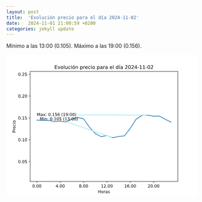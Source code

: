 ```yaml
---
layout: post
title:  'Evolución precio para el día 2024-11-02'
date:   2024-11-01 21:00:59 +0200
categories: jekyll update
---
```

Mínimo a las 13:00 (0.105). Máximo a las 19:00 (0.156).

<svg xmlns:xlink="http://www.w3.org/1999/xlink" viewBox="0 0 460.8 345.6" xmlns="http://www.w3.org/2000/svg" version="1.1">
 <metadata>
  <rdf:RDF xmlns:dc="http://purl.org/dc/elements/1.1/" xmlns:cc="http://creativecommons.org/ns#" xmlns:rdf="http://www.w3.org/1999/02/22-rdf-syntax-ns#">
   <cc:Work>
    <dc:type rdf:resource="http://purl.org/dc/dcmitype/StillImage"/>
    <dc:date>2024-11-01T21:03:04.186295</dc:date>
    <dc:format>image/svg+xml</dc:format>
    <dc:creator>
     <cc:Agent>
      <dc:title>Matplotlib v3.9.1.post1, https://matplotlib.org/</dc:title>
     </cc:Agent>
    </dc:creator>
   </cc:Work>
  </rdf:RDF>
 </metadata>
 <defs>
  <style type="text/css">*{stroke-linejoin: round; stroke-linecap: butt}</style>
 </defs>
 <g id="figure_1">
  <g id="patch_1">
   <path d="M 0 345.6
L 460.8 345.6
L 460.8 0
L 0 0
z
" style="fill: #ffffff"/>
  </g>
  <g id="axes_1">
   <g id="patch_2">
    <path d="M 57.6 307.584
L 414.72 307.584
L 414.72 41.472
L 57.6 41.472
z
" style="fill: #ffffff"/>
   </g>
   <g id="matplotlib.axis_1">
    <g id="xtick_1">
     <g id="line2d_1">
      <defs>
       <path id="mf64a8668e3" d="M 0 0
L 0 3.5
" style="stroke: #000000; stroke-width: 0.8"/>
      </defs>
      <g>
       <use xlink:href="#mf64a8668e3" x="73.832727" y="307.584" style="stroke: #000000; stroke-width: 0.8"/>
      </g>
     </g>
     <g id="text_1">
      <!-- 0.00 -->
      <g transform="translate(62.699915 322.182437) scale(0.1 -0.1)">
       <defs>
        <path id="DejaVuSans-30" d="M 2034 4250
Q 1547 4250 1301 3770
Q 1056 3291 1056 2328
Q 1056 1369 1301 889
Q 1547 409 2034 409
Q 2525 409 2770 889
Q 3016 1369 3016 2328
Q 3016 3291 2770 3770
Q 2525 4250 2034 4250
z
M 2034 4750
Q 2819 4750 3233 4129
Q 3647 3509 3647 2328
Q 3647 1150 3233 529
Q 2819 -91 2034 -91
Q 1250 -91 836 529
Q 422 1150 422 2328
Q 422 3509 836 4129
Q 1250 4750 2034 4750
z
" transform="scale(0.015625)"/>
        <path id="DejaVuSans-2e" d="M 684 794
L 1344 794
L 1344 0
L 684 0
L 684 794
z
" transform="scale(0.015625)"/>
       </defs>
       <use xlink:href="#DejaVuSans-30"/>
       <use xlink:href="#DejaVuSans-2e" x="63.623047"/>
       <use xlink:href="#DejaVuSans-30" x="95.410156"/>
       <use xlink:href="#DejaVuSans-30" x="159.033203"/>
      </g>
     </g>
    </g>
    <g id="xtick_2">
     <g id="line2d_2">
      <g>
       <use xlink:href="#mf64a8668e3" x="130.294387" y="307.584" style="stroke: #000000; stroke-width: 0.8"/>
      </g>
     </g>
     <g id="text_2">
      <!-- 4.00 -->
      <g transform="translate(119.161575 322.182437) scale(0.1 -0.1)">
       <defs>
        <path id="DejaVuSans-34" d="M 2419 4116
L 825 1625
L 2419 1625
L 2419 4116
z
M 2253 4666
L 3047 4666
L 3047 1625
L 3713 1625
L 3713 1100
L 3047 1100
L 3047 0
L 2419 0
L 2419 1100
L 313 1100
L 313 1709
L 2253 4666
z
" transform="scale(0.015625)"/>
       </defs>
       <use xlink:href="#DejaVuSans-34"/>
       <use xlink:href="#DejaVuSans-2e" x="63.623047"/>
       <use xlink:href="#DejaVuSans-30" x="95.410156"/>
       <use xlink:href="#DejaVuSans-30" x="159.033203"/>
      </g>
     </g>
    </g>
    <g id="xtick_3">
     <g id="line2d_3">
      <g>
       <use xlink:href="#mf64a8668e3" x="186.756047" y="307.584" style="stroke: #000000; stroke-width: 0.8"/>
      </g>
     </g>
     <g id="text_3">
      <!-- 8.00 -->
      <g transform="translate(175.623235 322.182437) scale(0.1 -0.1)">
       <defs>
        <path id="DejaVuSans-38" d="M 2034 2216
Q 1584 2216 1326 1975
Q 1069 1734 1069 1313
Q 1069 891 1326 650
Q 1584 409 2034 409
Q 2484 409 2743 651
Q 3003 894 3003 1313
Q 3003 1734 2745 1975
Q 2488 2216 2034 2216
z
M 1403 2484
Q 997 2584 770 2862
Q 544 3141 544 3541
Q 544 4100 942 4425
Q 1341 4750 2034 4750
Q 2731 4750 3128 4425
Q 3525 4100 3525 3541
Q 3525 3141 3298 2862
Q 3072 2584 2669 2484
Q 3125 2378 3379 2068
Q 3634 1759 3634 1313
Q 3634 634 3220 271
Q 2806 -91 2034 -91
Q 1263 -91 848 271
Q 434 634 434 1313
Q 434 1759 690 2068
Q 947 2378 1403 2484
z
M 1172 3481
Q 1172 3119 1398 2916
Q 1625 2713 2034 2713
Q 2441 2713 2670 2916
Q 2900 3119 2900 3481
Q 2900 3844 2670 4047
Q 2441 4250 2034 4250
Q 1625 4250 1398 4047
Q 1172 3844 1172 3481
z
" transform="scale(0.015625)"/>
       </defs>
       <use xlink:href="#DejaVuSans-38"/>
       <use xlink:href="#DejaVuSans-2e" x="63.623047"/>
       <use xlink:href="#DejaVuSans-30" x="95.410156"/>
       <use xlink:href="#DejaVuSans-30" x="159.033203"/>
      </g>
     </g>
    </g>
    <g id="xtick_4">
     <g id="line2d_4">
      <g>
       <use xlink:href="#mf64a8668e3" x="243.217708" y="307.584" style="stroke: #000000; stroke-width: 0.8"/>
      </g>
     </g>
     <g id="text_4">
      <!-- 12.00 -->
      <g transform="translate(228.903645 322.182437) scale(0.1 -0.1)">
       <defs>
        <path id="DejaVuSans-31" d="M 794 531
L 1825 531
L 1825 4091
L 703 3866
L 703 4441
L 1819 4666
L 2450 4666
L 2450 531
L 3481 531
L 3481 0
L 794 0
L 794 531
z
" transform="scale(0.015625)"/>
        <path id="DejaVuSans-32" d="M 1228 531
L 3431 531
L 3431 0
L 469 0
L 469 531
Q 828 903 1448 1529
Q 2069 2156 2228 2338
Q 2531 2678 2651 2914
Q 2772 3150 2772 3378
Q 2772 3750 2511 3984
Q 2250 4219 1831 4219
Q 1534 4219 1204 4116
Q 875 4013 500 3803
L 500 4441
Q 881 4594 1212 4672
Q 1544 4750 1819 4750
Q 2544 4750 2975 4387
Q 3406 4025 3406 3419
Q 3406 3131 3298 2873
Q 3191 2616 2906 2266
Q 2828 2175 2409 1742
Q 1991 1309 1228 531
z
" transform="scale(0.015625)"/>
       </defs>
       <use xlink:href="#DejaVuSans-31"/>
       <use xlink:href="#DejaVuSans-32" x="63.623047"/>
       <use xlink:href="#DejaVuSans-2e" x="127.246094"/>
       <use xlink:href="#DejaVuSans-30" x="159.033203"/>
       <use xlink:href="#DejaVuSans-30" x="222.65625"/>
      </g>
     </g>
    </g>
    <g id="xtick_5">
     <g id="line2d_5">
      <g>
       <use xlink:href="#mf64a8668e3" x="299.679368" y="307.584" style="stroke: #000000; stroke-width: 0.8"/>
      </g>
     </g>
     <g id="text_5">
      <!-- 16.00 -->
      <g transform="translate(285.365305 322.182437) scale(0.1 -0.1)">
       <defs>
        <path id="DejaVuSans-36" d="M 2113 2584
Q 1688 2584 1439 2293
Q 1191 2003 1191 1497
Q 1191 994 1439 701
Q 1688 409 2113 409
Q 2538 409 2786 701
Q 3034 994 3034 1497
Q 3034 2003 2786 2293
Q 2538 2584 2113 2584
z
M 3366 4563
L 3366 3988
Q 3128 4100 2886 4159
Q 2644 4219 2406 4219
Q 1781 4219 1451 3797
Q 1122 3375 1075 2522
Q 1259 2794 1537 2939
Q 1816 3084 2150 3084
Q 2853 3084 3261 2657
Q 3669 2231 3669 1497
Q 3669 778 3244 343
Q 2819 -91 2113 -91
Q 1303 -91 875 529
Q 447 1150 447 2328
Q 447 3434 972 4092
Q 1497 4750 2381 4750
Q 2619 4750 2861 4703
Q 3103 4656 3366 4563
z
" transform="scale(0.015625)"/>
       </defs>
       <use xlink:href="#DejaVuSans-31"/>
       <use xlink:href="#DejaVuSans-36" x="63.623047"/>
       <use xlink:href="#DejaVuSans-2e" x="127.246094"/>
       <use xlink:href="#DejaVuSans-30" x="159.033203"/>
       <use xlink:href="#DejaVuSans-30" x="222.65625"/>
      </g>
     </g>
    </g>
    <g id="xtick_6">
     <g id="line2d_6">
      <g>
       <use xlink:href="#mf64a8668e3" x="356.141028" y="307.584" style="stroke: #000000; stroke-width: 0.8"/>
      </g>
     </g>
     <g id="text_6">
      <!-- 20.00 -->
      <g transform="translate(341.826965 322.182437) scale(0.1 -0.1)">
       <use xlink:href="#DejaVuSans-32"/>
       <use xlink:href="#DejaVuSans-30" x="63.623047"/>
       <use xlink:href="#DejaVuSans-2e" x="127.246094"/>
       <use xlink:href="#DejaVuSans-30" x="159.033203"/>
       <use xlink:href="#DejaVuSans-30" x="222.65625"/>
      </g>
     </g>
    </g>
    <g id="text_7">
     <!-- Horas -->
     <g transform="translate(221.61625 335.860562) scale(0.1 -0.1)">
      <defs>
       <path id="DejaVuSans-48" d="M 628 4666
L 1259 4666
L 1259 2753
L 3553 2753
L 3553 4666
L 4184 4666
L 4184 0
L 3553 0
L 3553 2222
L 1259 2222
L 1259 0
L 628 0
L 628 4666
z
" transform="scale(0.015625)"/>
       <path id="DejaVuSans-6f" d="M 1959 3097
Q 1497 3097 1228 2736
Q 959 2375 959 1747
Q 959 1119 1226 758
Q 1494 397 1959 397
Q 2419 397 2687 759
Q 2956 1122 2956 1747
Q 2956 2369 2687 2733
Q 2419 3097 1959 3097
z
M 1959 3584
Q 2709 3584 3137 3096
Q 3566 2609 3566 1747
Q 3566 888 3137 398
Q 2709 -91 1959 -91
Q 1206 -91 779 398
Q 353 888 353 1747
Q 353 2609 779 3096
Q 1206 3584 1959 3584
z
" transform="scale(0.015625)"/>
       <path id="DejaVuSans-72" d="M 2631 2963
Q 2534 3019 2420 3045
Q 2306 3072 2169 3072
Q 1681 3072 1420 2755
Q 1159 2438 1159 1844
L 1159 0
L 581 0
L 581 3500
L 1159 3500
L 1159 2956
Q 1341 3275 1631 3429
Q 1922 3584 2338 3584
Q 2397 3584 2469 3576
Q 2541 3569 2628 3553
L 2631 2963
z
" transform="scale(0.015625)"/>
       <path id="DejaVuSans-61" d="M 2194 1759
Q 1497 1759 1228 1600
Q 959 1441 959 1056
Q 959 750 1161 570
Q 1363 391 1709 391
Q 2188 391 2477 730
Q 2766 1069 2766 1631
L 2766 1759
L 2194 1759
z
M 3341 1997
L 3341 0
L 2766 0
L 2766 531
Q 2569 213 2275 61
Q 1981 -91 1556 -91
Q 1019 -91 701 211
Q 384 513 384 1019
Q 384 1609 779 1909
Q 1175 2209 1959 2209
L 2766 2209
L 2766 2266
Q 2766 2663 2505 2880
Q 2244 3097 1772 3097
Q 1472 3097 1187 3025
Q 903 2953 641 2809
L 641 3341
Q 956 3463 1253 3523
Q 1550 3584 1831 3584
Q 2591 3584 2966 3190
Q 3341 2797 3341 1997
z
" transform="scale(0.015625)"/>
       <path id="DejaVuSans-73" d="M 2834 3397
L 2834 2853
Q 2591 2978 2328 3040
Q 2066 3103 1784 3103
Q 1356 3103 1142 2972
Q 928 2841 928 2578
Q 928 2378 1081 2264
Q 1234 2150 1697 2047
L 1894 2003
Q 2506 1872 2764 1633
Q 3022 1394 3022 966
Q 3022 478 2636 193
Q 2250 -91 1575 -91
Q 1294 -91 989 -36
Q 684 19 347 128
L 347 722
Q 666 556 975 473
Q 1284 391 1588 391
Q 1994 391 2212 530
Q 2431 669 2431 922
Q 2431 1156 2273 1281
Q 2116 1406 1581 1522
L 1381 1569
Q 847 1681 609 1914
Q 372 2147 372 2553
Q 372 3047 722 3315
Q 1072 3584 1716 3584
Q 2034 3584 2315 3537
Q 2597 3491 2834 3397
z
" transform="scale(0.015625)"/>
      </defs>
      <use xlink:href="#DejaVuSans-48"/>
      <use xlink:href="#DejaVuSans-6f" x="75.195312"/>
      <use xlink:href="#DejaVuSans-72" x="136.376953"/>
      <use xlink:href="#DejaVuSans-61" x="177.490234"/>
      <use xlink:href="#DejaVuSans-73" x="238.769531"/>
     </g>
    </g>
   </g>
   <g id="matplotlib.axis_2">
    <g id="ytick_1">
     <g id="line2d_7">
      <defs>
       <path id="m8222028f2e" d="M 0 0
L -3.5 0
" style="stroke: #000000; stroke-width: 0.8"/>
      </defs>
      <g>
       <use xlink:href="#m8222028f2e" x="57.6" y="259.54011" style="stroke: #000000; stroke-width: 0.8"/>
      </g>
     </g>
     <g id="text_8">
      <!-- 0.05 -->
      <g transform="translate(28.334375 263.339329) scale(0.1 -0.1)">
       <defs>
        <path id="DejaVuSans-35" d="M 691 4666
L 3169 4666
L 3169 4134
L 1269 4134
L 1269 2991
Q 1406 3038 1543 3061
Q 1681 3084 1819 3084
Q 2600 3084 3056 2656
Q 3513 2228 3513 1497
Q 3513 744 3044 326
Q 2575 -91 1722 -91
Q 1428 -91 1123 -41
Q 819 9 494 109
L 494 744
Q 775 591 1075 516
Q 1375 441 1709 441
Q 2250 441 2565 725
Q 2881 1009 2881 1497
Q 2881 1984 2565 2268
Q 2250 2553 1709 2553
Q 1456 2553 1204 2497
Q 953 2441 691 2322
L 691 4666
z
" transform="scale(0.015625)"/>
       </defs>
       <use xlink:href="#DejaVuSans-30"/>
       <use xlink:href="#DejaVuSans-2e" x="63.623047"/>
       <use xlink:href="#DejaVuSans-30" x="95.410156"/>
       <use xlink:href="#DejaVuSans-35" x="159.033203"/>
      </g>
     </g>
    </g>
    <g id="ytick_2">
     <g id="line2d_8">
      <g>
       <use xlink:href="#m8222028f2e" x="57.6" y="206.698172" style="stroke: #000000; stroke-width: 0.8"/>
      </g>
     </g>
     <g id="text_9">
      <!-- 0.10 -->
      <g transform="translate(28.334375 210.497391) scale(0.1 -0.1)">
       <use xlink:href="#DejaVuSans-30"/>
       <use xlink:href="#DejaVuSans-2e" x="63.623047"/>
       <use xlink:href="#DejaVuSans-31" x="95.410156"/>
       <use xlink:href="#DejaVuSans-30" x="159.033203"/>
      </g>
     </g>
    </g>
    <g id="ytick_3">
     <g id="line2d_9">
      <g>
       <use xlink:href="#m8222028f2e" x="57.6" y="153.856234" style="stroke: #000000; stroke-width: 0.8"/>
      </g>
     </g>
     <g id="text_10">
      <!-- 0.15 -->
      <g transform="translate(28.334375 157.655453) scale(0.1 -0.1)">
       <use xlink:href="#DejaVuSans-30"/>
       <use xlink:href="#DejaVuSans-2e" x="63.623047"/>
       <use xlink:href="#DejaVuSans-31" x="95.410156"/>
       <use xlink:href="#DejaVuSans-35" x="159.033203"/>
      </g>
     </g>
    </g>
    <g id="ytick_4">
     <g id="line2d_10">
      <g>
       <use xlink:href="#m8222028f2e" x="57.6" y="101.014296" style="stroke: #000000; stroke-width: 0.8"/>
      </g>
     </g>
     <g id="text_11">
      <!-- 0.20 -->
      <g transform="translate(28.334375 104.813515) scale(0.1 -0.1)">
       <use xlink:href="#DejaVuSans-30"/>
       <use xlink:href="#DejaVuSans-2e" x="63.623047"/>
       <use xlink:href="#DejaVuSans-32" x="95.410156"/>
       <use xlink:href="#DejaVuSans-30" x="159.033203"/>
      </g>
     </g>
    </g>
    <g id="ytick_5">
     <g id="line2d_11">
      <g>
       <use xlink:href="#m8222028f2e" x="57.6" y="48.172358" style="stroke: #000000; stroke-width: 0.8"/>
      </g>
     </g>
     <g id="text_12">
      <!-- 0.25 -->
      <g transform="translate(28.334375 51.971576) scale(0.1 -0.1)">
       <use xlink:href="#DejaVuSans-30"/>
       <use xlink:href="#DejaVuSans-2e" x="63.623047"/>
       <use xlink:href="#DejaVuSans-32" x="95.410156"/>
       <use xlink:href="#DejaVuSans-35" x="159.033203"/>
      </g>
     </g>
    </g>
    <g id="text_13">
     <!-- Precio -->
     <g transform="translate(22.254687 189.672531) rotate(-90) scale(0.1 -0.1)">
      <defs>
       <path id="DejaVuSans-50" d="M 1259 4147
L 1259 2394
L 2053 2394
Q 2494 2394 2734 2622
Q 2975 2850 2975 3272
Q 2975 3691 2734 3919
Q 2494 4147 2053 4147
L 1259 4147
z
M 628 4666
L 2053 4666
Q 2838 4666 3239 4311
Q 3641 3956 3641 3272
Q 3641 2581 3239 2228
Q 2838 1875 2053 1875
L 1259 1875
L 1259 0
L 628 0
L 628 4666
z
" transform="scale(0.015625)"/>
       <path id="DejaVuSans-65" d="M 3597 1894
L 3597 1613
L 953 1613
Q 991 1019 1311 708
Q 1631 397 2203 397
Q 2534 397 2845 478
Q 3156 559 3463 722
L 3463 178
Q 3153 47 2828 -22
Q 2503 -91 2169 -91
Q 1331 -91 842 396
Q 353 884 353 1716
Q 353 2575 817 3079
Q 1281 3584 2069 3584
Q 2775 3584 3186 3129
Q 3597 2675 3597 1894
z
M 3022 2063
Q 3016 2534 2758 2815
Q 2500 3097 2075 3097
Q 1594 3097 1305 2825
Q 1016 2553 972 2059
L 3022 2063
z
" transform="scale(0.015625)"/>
       <path id="DejaVuSans-63" d="M 3122 3366
L 3122 2828
Q 2878 2963 2633 3030
Q 2388 3097 2138 3097
Q 1578 3097 1268 2742
Q 959 2388 959 1747
Q 959 1106 1268 751
Q 1578 397 2138 397
Q 2388 397 2633 464
Q 2878 531 3122 666
L 3122 134
Q 2881 22 2623 -34
Q 2366 -91 2075 -91
Q 1284 -91 818 406
Q 353 903 353 1747
Q 353 2603 823 3093
Q 1294 3584 2113 3584
Q 2378 3584 2631 3529
Q 2884 3475 3122 3366
z
" transform="scale(0.015625)"/>
       <path id="DejaVuSans-69" d="M 603 3500
L 1178 3500
L 1178 0
L 603 0
L 603 3500
z
M 603 4863
L 1178 4863
L 1178 4134
L 603 4134
L 603 4863
z
" transform="scale(0.015625)"/>
      </defs>
      <use xlink:href="#DejaVuSans-50"/>
      <use xlink:href="#DejaVuSans-72" x="58.552734"/>
      <use xlink:href="#DejaVuSans-65" x="97.416016"/>
      <use xlink:href="#DejaVuSans-63" x="158.939453"/>
      <use xlink:href="#DejaVuSans-69" x="213.919922"/>
      <use xlink:href="#DejaVuSans-6f" x="241.703125"/>
     </g>
    </g>
   </g>
   <g id="line2d_12">
    <path d="M 73.832727 159.214406
L 87.948142 160.017604
L 102.063557 160.049309
L 116.178972 162.955616
L 130.294387 161.835366
L 144.409802 163.811655
L 158.525217 156.688562
L 172.640632 152.640869
L 186.756047 156.234121
L 200.871462 176.187237
L 214.986877 191.543104
L 229.102292 199.205185
L 243.217708 196.55252
L 257.333123 201.900124
L 271.448538 198.793018
L 285.563953 197.471969
L 299.679368 179.304911
L 313.794783 156.973908
L 327.910198 147.895663
L 342.025613 147.155876
L 356.141028 149.808541
L 370.256443 149.512627
L 384.371858 157.216981
L 398.487273 163.917339
" clip-path="url(#p258c75c5c6)" style="fill: none; stroke: #1f77b4; stroke-width: 1.5; stroke-linecap: square"/>
   </g>
   <g id="patch_3">
    <path d="M 57.6 307.584
L 57.6 41.472
" style="fill: none; stroke: #000000; stroke-width: 0.8; stroke-linejoin: miter; stroke-linecap: square"/>
   </g>
   <g id="patch_4">
    <path d="M 414.72 307.584
L 414.72 41.472
" style="fill: none; stroke: #000000; stroke-width: 0.8; stroke-linejoin: miter; stroke-linecap: square"/>
   </g>
   <g id="patch_5">
    <path d="M 57.6 307.584
L 414.72 307.584
" style="fill: none; stroke: #000000; stroke-width: 0.8; stroke-linejoin: miter; stroke-linecap: square"/>
   </g>
   <g id="patch_6">
    <path d="M 57.6 41.472
L 414.72 41.472
" style="fill: none; stroke: #000000; stroke-width: 0.8; stroke-linejoin: miter; stroke-linecap: square"/>
   </g>
   <g id="patch_7">
    <path d="M 173.484694 145.662032
Q 254.258131 145.898705 335.031568 146.135379
L 335.035963 144.635385
Q 337.531653 145.892703 340.027343 147.150021
Q 337.524328 148.392692 335.021313 149.635364
L 335.025708 148.13537
Q 254.252271 147.898697 173.478834 147.662023
L 173.484694 145.662032
z
" style="fill: #afeeee; stroke: #afeeee; stroke-width: 0.0001; stroke-linecap: round"/>
   </g>
   <g id="text_14">
    <!-- Max: 0.156 (19:00) -->
    <g transform="translate(73.832727 149.269554) scale(0.1 -0.1)">
     <defs>
      <path id="DejaVuSans-4d" d="M 628 4666
L 1569 4666
L 2759 1491
L 3956 4666
L 4897 4666
L 4897 0
L 4281 0
L 4281 4097
L 3078 897
L 2444 897
L 1241 4097
L 1241 0
L 628 0
L 628 4666
z
" transform="scale(0.015625)"/>
      <path id="DejaVuSans-78" d="M 3513 3500
L 2247 1797
L 3578 0
L 2900 0
L 1881 1375
L 863 0
L 184 0
L 1544 1831
L 300 3500
L 978 3500
L 1906 2253
L 2834 3500
L 3513 3500
z
" transform="scale(0.015625)"/>
      <path id="DejaVuSans-3a" d="M 750 794
L 1409 794
L 1409 0
L 750 0
L 750 794
z
M 750 3309
L 1409 3309
L 1409 2516
L 750 2516
L 750 3309
z
" transform="scale(0.015625)"/>
      <path id="DejaVuSans-20" transform="scale(0.015625)"/>
      <path id="DejaVuSans-28" d="M 1984 4856
Q 1566 4138 1362 3434
Q 1159 2731 1159 2009
Q 1159 1288 1364 580
Q 1569 -128 1984 -844
L 1484 -844
Q 1016 -109 783 600
Q 550 1309 550 2009
Q 550 2706 781 3412
Q 1013 4119 1484 4856
L 1984 4856
z
" transform="scale(0.015625)"/>
      <path id="DejaVuSans-39" d="M 703 97
L 703 672
Q 941 559 1184 500
Q 1428 441 1663 441
Q 2288 441 2617 861
Q 2947 1281 2994 2138
Q 2813 1869 2534 1725
Q 2256 1581 1919 1581
Q 1219 1581 811 2004
Q 403 2428 403 3163
Q 403 3881 828 4315
Q 1253 4750 1959 4750
Q 2769 4750 3195 4129
Q 3622 3509 3622 2328
Q 3622 1225 3098 567
Q 2575 -91 1691 -91
Q 1453 -91 1209 -44
Q 966 3 703 97
z
M 1959 2075
Q 2384 2075 2632 2365
Q 2881 2656 2881 3163
Q 2881 3666 2632 3958
Q 2384 4250 1959 4250
Q 1534 4250 1286 3958
Q 1038 3666 1038 3163
Q 1038 2656 1286 2365
Q 1534 2075 1959 2075
z
" transform="scale(0.015625)"/>
      <path id="DejaVuSans-29" d="M 513 4856
L 1013 4856
Q 1481 4119 1714 3412
Q 1947 2706 1947 2009
Q 1947 1309 1714 600
Q 1481 -109 1013 -844
L 513 -844
Q 928 -128 1133 580
Q 1338 1288 1338 2009
Q 1338 2731 1133 3434
Q 928 4138 513 4856
z
" transform="scale(0.015625)"/>
     </defs>
     <use xlink:href="#DejaVuSans-4d"/>
     <use xlink:href="#DejaVuSans-61" x="86.279297"/>
     <use xlink:href="#DejaVuSans-78" x="147.558594"/>
     <use xlink:href="#DejaVuSans-3a" x="206.738281"/>
     <use xlink:href="#DejaVuSans-20" x="240.429688"/>
     <use xlink:href="#DejaVuSans-30" x="272.216797"/>
     <use xlink:href="#DejaVuSans-2e" x="335.839844"/>
     <use xlink:href="#DejaVuSans-31" x="367.626953"/>
     <use xlink:href="#DejaVuSans-35" x="431.25"/>
     <use xlink:href="#DejaVuSans-36" x="494.873047"/>
     <use xlink:href="#DejaVuSans-20" x="558.496094"/>
     <use xlink:href="#DejaVuSans-28" x="590.283203"/>
     <use xlink:href="#DejaVuSans-31" x="629.296875"/>
     <use xlink:href="#DejaVuSans-39" x="692.919922"/>
     <use xlink:href="#DejaVuSans-3a" x="756.542969"/>
     <use xlink:href="#DejaVuSans-30" x="790.234375"/>
     <use xlink:href="#DejaVuSans-30" x="853.857422"/>
     <use xlink:href="#DejaVuSans-29" x="917.480469"/>
    </g>
   </g>
   <g id="patch_8">
    <path d="M 149.314788 163.623587
Q 200.179371 181.149508 251.043953 198.675429
L 251.5326 197.257252
Q 253.488884 199.253431 255.445168 201.24961
Q 252.674472 201.617058 249.903776 201.984507
L 250.392423 200.56633
Q 199.527841 183.04041 148.663259 165.514489
L 149.314788 163.623587
z
" style="fill: #afeeee; stroke: #afeeee; stroke-width: 0.0001; stroke-linecap: round"/>
   </g>
   <g id="text_15">
    <!-- Min: 0.105 (13:00) -->
    <g transform="translate(80.890435 159.837941) scale(0.1 -0.1)">
     <defs>
      <path id="DejaVuSans-6e" d="M 3513 2113
L 3513 0
L 2938 0
L 2938 2094
Q 2938 2591 2744 2837
Q 2550 3084 2163 3084
Q 1697 3084 1428 2787
Q 1159 2491 1159 1978
L 1159 0
L 581 0
L 581 3500
L 1159 3500
L 1159 2956
Q 1366 3272 1645 3428
Q 1925 3584 2291 3584
Q 2894 3584 3203 3211
Q 3513 2838 3513 2113
z
" transform="scale(0.015625)"/>
      <path id="DejaVuSans-33" d="M 2597 2516
Q 3050 2419 3304 2112
Q 3559 1806 3559 1356
Q 3559 666 3084 287
Q 2609 -91 1734 -91
Q 1441 -91 1130 -33
Q 819 25 488 141
L 488 750
Q 750 597 1062 519
Q 1375 441 1716 441
Q 2309 441 2620 675
Q 2931 909 2931 1356
Q 2931 1769 2642 2001
Q 2353 2234 1838 2234
L 1294 2234
L 1294 2753
L 1863 2753
Q 2328 2753 2575 2939
Q 2822 3125 2822 3475
Q 2822 3834 2567 4026
Q 2313 4219 1838 4219
Q 1578 4219 1281 4162
Q 984 4106 628 3988
L 628 4550
Q 988 4650 1302 4700
Q 1616 4750 1894 4750
Q 2613 4750 3031 4423
Q 3450 4097 3450 3541
Q 3450 3153 3228 2886
Q 3006 2619 2597 2516
z
" transform="scale(0.015625)"/>
     </defs>
     <use xlink:href="#DejaVuSans-4d"/>
     <use xlink:href="#DejaVuSans-69" x="86.279297"/>
     <use xlink:href="#DejaVuSans-6e" x="114.0625"/>
     <use xlink:href="#DejaVuSans-3a" x="177.441406"/>
     <use xlink:href="#DejaVuSans-20" x="211.132812"/>
     <use xlink:href="#DejaVuSans-30" x="242.919922"/>
     <use xlink:href="#DejaVuSans-2e" x="306.542969"/>
     <use xlink:href="#DejaVuSans-31" x="338.330078"/>
     <use xlink:href="#DejaVuSans-30" x="401.953125"/>
     <use xlink:href="#DejaVuSans-35" x="465.576172"/>
     <use xlink:href="#DejaVuSans-20" x="529.199219"/>
     <use xlink:href="#DejaVuSans-28" x="560.986328"/>
     <use xlink:href="#DejaVuSans-31" x="600"/>
     <use xlink:href="#DejaVuSans-33" x="663.623047"/>
     <use xlink:href="#DejaVuSans-3a" x="727.246094"/>
     <use xlink:href="#DejaVuSans-30" x="760.9375"/>
     <use xlink:href="#DejaVuSans-30" x="824.560547"/>
     <use xlink:href="#DejaVuSans-29" x="888.183594"/>
    </g>
   </g>
   <g id="text_16">
    <!-- Evolución precio para el día 2024-11-02 -->
    <g transform="translate(116.222813 35.472) scale(0.12 -0.12)">
     <defs>
      <path id="DejaVuSans-45" d="M 628 4666
L 3578 4666
L 3578 4134
L 1259 4134
L 1259 2753
L 3481 2753
L 3481 2222
L 1259 2222
L 1259 531
L 3634 531
L 3634 0
L 628 0
L 628 4666
z
" transform="scale(0.015625)"/>
      <path id="DejaVuSans-76" d="M 191 3500
L 800 3500
L 1894 563
L 2988 3500
L 3597 3500
L 2284 0
L 1503 0
L 191 3500
z
" transform="scale(0.015625)"/>
      <path id="DejaVuSans-6c" d="M 603 4863
L 1178 4863
L 1178 0
L 603 0
L 603 4863
z
" transform="scale(0.015625)"/>
      <path id="DejaVuSans-75" d="M 544 1381
L 544 3500
L 1119 3500
L 1119 1403
Q 1119 906 1312 657
Q 1506 409 1894 409
Q 2359 409 2629 706
Q 2900 1003 2900 1516
L 2900 3500
L 3475 3500
L 3475 0
L 2900 0
L 2900 538
Q 2691 219 2414 64
Q 2138 -91 1772 -91
Q 1169 -91 856 284
Q 544 659 544 1381
z
M 1991 3584
L 1991 3584
z
" transform="scale(0.015625)"/>
      <path id="DejaVuSans-f3" d="M 1959 3097
Q 1497 3097 1228 2736
Q 959 2375 959 1747
Q 959 1119 1226 758
Q 1494 397 1959 397
Q 2419 397 2687 759
Q 2956 1122 2956 1747
Q 2956 2369 2687 2733
Q 2419 3097 1959 3097
z
M 1959 3584
Q 2709 3584 3137 3096
Q 3566 2609 3566 1747
Q 3566 888 3137 398
Q 2709 -91 1959 -91
Q 1206 -91 779 398
Q 353 888 353 1747
Q 353 2609 779 3096
Q 1206 3584 1959 3584
z
M 2394 5119
L 3016 5119
L 1998 3944
L 1519 3944
L 2394 5119
z
" transform="scale(0.015625)"/>
      <path id="DejaVuSans-70" d="M 1159 525
L 1159 -1331
L 581 -1331
L 581 3500
L 1159 3500
L 1159 2969
Q 1341 3281 1617 3432
Q 1894 3584 2278 3584
Q 2916 3584 3314 3078
Q 3713 2572 3713 1747
Q 3713 922 3314 415
Q 2916 -91 2278 -91
Q 1894 -91 1617 61
Q 1341 213 1159 525
z
M 3116 1747
Q 3116 2381 2855 2742
Q 2594 3103 2138 3103
Q 1681 3103 1420 2742
Q 1159 2381 1159 1747
Q 1159 1113 1420 752
Q 1681 391 2138 391
Q 2594 391 2855 752
Q 3116 1113 3116 1747
z
" transform="scale(0.015625)"/>
      <path id="DejaVuSans-64" d="M 2906 2969
L 2906 4863
L 3481 4863
L 3481 0
L 2906 0
L 2906 525
Q 2725 213 2448 61
Q 2172 -91 1784 -91
Q 1150 -91 751 415
Q 353 922 353 1747
Q 353 2572 751 3078
Q 1150 3584 1784 3584
Q 2172 3584 2448 3432
Q 2725 3281 2906 2969
z
M 947 1747
Q 947 1113 1208 752
Q 1469 391 1925 391
Q 2381 391 2643 752
Q 2906 1113 2906 1747
Q 2906 2381 2643 2742
Q 2381 3103 1925 3103
Q 1469 3103 1208 2742
Q 947 2381 947 1747
z
" transform="scale(0.015625)"/>
      <path id="DejaVuSans-ed" d="M 1322 5119
L 1944 5119
L 926 3944
L 447 3944
L 1322 5119
z
M 603 3500
L 1178 3500
L 1178 0
L 603 0
L 603 3500
z
M 891 3584
L 891 3584
z
" transform="scale(0.015625)"/>
      <path id="DejaVuSans-2d" d="M 313 2009
L 1997 2009
L 1997 1497
L 313 1497
L 313 2009
z
" transform="scale(0.015625)"/>
     </defs>
     <use xlink:href="#DejaVuSans-45"/>
     <use xlink:href="#DejaVuSans-76" x="63.183594"/>
     <use xlink:href="#DejaVuSans-6f" x="122.363281"/>
     <use xlink:href="#DejaVuSans-6c" x="183.544922"/>
     <use xlink:href="#DejaVuSans-75" x="211.328125"/>
     <use xlink:href="#DejaVuSans-63" x="274.707031"/>
     <use xlink:href="#DejaVuSans-69" x="329.6875"/>
     <use xlink:href="#DejaVuSans-f3" x="357.470703"/>
     <use xlink:href="#DejaVuSans-6e" x="418.652344"/>
     <use xlink:href="#DejaVuSans-20" x="482.03125"/>
     <use xlink:href="#DejaVuSans-70" x="513.818359"/>
     <use xlink:href="#DejaVuSans-72" x="577.294922"/>
     <use xlink:href="#DejaVuSans-65" x="616.158203"/>
     <use xlink:href="#DejaVuSans-63" x="677.681641"/>
     <use xlink:href="#DejaVuSans-69" x="732.662109"/>
     <use xlink:href="#DejaVuSans-6f" x="760.445312"/>
     <use xlink:href="#DejaVuSans-20" x="821.626953"/>
     <use xlink:href="#DejaVuSans-70" x="853.414062"/>
     <use xlink:href="#DejaVuSans-61" x="916.890625"/>
     <use xlink:href="#DejaVuSans-72" x="978.169922"/>
     <use xlink:href="#DejaVuSans-61" x="1019.283203"/>
     <use xlink:href="#DejaVuSans-20" x="1080.5625"/>
     <use xlink:href="#DejaVuSans-65" x="1112.349609"/>
     <use xlink:href="#DejaVuSans-6c" x="1173.873047"/>
     <use xlink:href="#DejaVuSans-20" x="1201.65625"/>
     <use xlink:href="#DejaVuSans-64" x="1233.443359"/>
     <use xlink:href="#DejaVuSans-ed" x="1296.919922"/>
     <use xlink:href="#DejaVuSans-61" x="1324.703125"/>
     <use xlink:href="#DejaVuSans-20" x="1385.982422"/>
     <use xlink:href="#DejaVuSans-32" x="1417.769531"/>
     <use xlink:href="#DejaVuSans-30" x="1481.392578"/>
     <use xlink:href="#DejaVuSans-32" x="1545.015625"/>
     <use xlink:href="#DejaVuSans-34" x="1608.638672"/>
     <use xlink:href="#DejaVuSans-2d" x="1672.261719"/>
     <use xlink:href="#DejaVuSans-31" x="1708.345703"/>
     <use xlink:href="#DejaVuSans-31" x="1771.96875"/>
     <use xlink:href="#DejaVuSans-2d" x="1835.591797"/>
     <use xlink:href="#DejaVuSans-30" x="1871.675781"/>
     <use xlink:href="#DejaVuSans-32" x="1935.298828"/>
    </g>
   </g>
  </g>
 </g>
 <defs>
  <clipPath id="p258c75c5c6">
   <rect x="57.6" y="41.472" width="357.12" height="266.112"/>
  </clipPath>
 </defs>
</svg>

<div>                        <script type="text/javascript">window.PlotlyConfig = {MathJaxConfig: 'local'};</script>
        <script charset="utf-8" src="https://cdn.plot.ly/plotly-2.35.2.min.js"></script>                <div id="a02448ec-6084-4fd5-a02b-c0f67588cc98" class="plotly-graph-div" style="height:100%; width:100%;"></div>            <script type="text/javascript">                                    window.PLOTLYENV=window.PLOTLYENV || {};                                    if (document.getElementById("a02448ec-6084-4fd5-a02b-c0f67588cc98")) {                    Plotly.newPlot(                        "a02448ec-6084-4fd5-a02b-c0f67588cc98",                        [{"hovertemplate":"Hora=%{x}\u003cbr\u003ePrecio=%{y}\u003cextra\u003e\u003c\u002fextra\u003e","legendgroup":"","line":{"color":"#636efa","dash":"solid"},"marker":{"symbol":"circle"},"mode":"lines+markers","name":"","orientation":"v","showlegend":false,"x":[0,1,2,3,4,5,6,7,8,9,10,11,12,13,14,15,16,17,18,19,20,21,22,23],"xaxis":"x","y":[0.14493,0.14417,0.14414,0.14139,0.14245,0.14058,0.14732,0.15115,0.14775,0.12887,0.11434,0.10709,0.1095999999999999,0.10454,0.10748,0.10873,0.12592,0.14705,0.1556399999999999,0.15634,0.15383,0.15411,0.14682,0.14048],"yaxis":"y","type":"scatter"}],                        {"template":{"data":{"histogram2dcontour":[{"type":"histogram2dcontour","colorbar":{"outlinewidth":0,"ticks":""},"colorscale":[[0.0,"#0d0887"],[0.1111111111111111,"#46039f"],[0.2222222222222222,"#7201a8"],[0.3333333333333333,"#9c179e"],[0.4444444444444444,"#bd3786"],[0.5555555555555556,"#d8576b"],[0.6666666666666666,"#ed7953"],[0.7777777777777778,"#fb9f3a"],[0.8888888888888888,"#fdca26"],[1.0,"#f0f921"]]}],"choropleth":[{"type":"choropleth","colorbar":{"outlinewidth":0,"ticks":""}}],"histogram2d":[{"type":"histogram2d","colorbar":{"outlinewidth":0,"ticks":""},"colorscale":[[0.0,"#0d0887"],[0.1111111111111111,"#46039f"],[0.2222222222222222,"#7201a8"],[0.3333333333333333,"#9c179e"],[0.4444444444444444,"#bd3786"],[0.5555555555555556,"#d8576b"],[0.6666666666666666,"#ed7953"],[0.7777777777777778,"#fb9f3a"],[0.8888888888888888,"#fdca26"],[1.0,"#f0f921"]]}],"heatmap":[{"type":"heatmap","colorbar":{"outlinewidth":0,"ticks":""},"colorscale":[[0.0,"#0d0887"],[0.1111111111111111,"#46039f"],[0.2222222222222222,"#7201a8"],[0.3333333333333333,"#9c179e"],[0.4444444444444444,"#bd3786"],[0.5555555555555556,"#d8576b"],[0.6666666666666666,"#ed7953"],[0.7777777777777778,"#fb9f3a"],[0.8888888888888888,"#fdca26"],[1.0,"#f0f921"]]}],"heatmapgl":[{"type":"heatmapgl","colorbar":{"outlinewidth":0,"ticks":""},"colorscale":[[0.0,"#0d0887"],[0.1111111111111111,"#46039f"],[0.2222222222222222,"#7201a8"],[0.3333333333333333,"#9c179e"],[0.4444444444444444,"#bd3786"],[0.5555555555555556,"#d8576b"],[0.6666666666666666,"#ed7953"],[0.7777777777777778,"#fb9f3a"],[0.8888888888888888,"#fdca26"],[1.0,"#f0f921"]]}],"contourcarpet":[{"type":"contourcarpet","colorbar":{"outlinewidth":0,"ticks":""}}],"contour":[{"type":"contour","colorbar":{"outlinewidth":0,"ticks":""},"colorscale":[[0.0,"#0d0887"],[0.1111111111111111,"#46039f"],[0.2222222222222222,"#7201a8"],[0.3333333333333333,"#9c179e"],[0.4444444444444444,"#bd3786"],[0.5555555555555556,"#d8576b"],[0.6666666666666666,"#ed7953"],[0.7777777777777778,"#fb9f3a"],[0.8888888888888888,"#fdca26"],[1.0,"#f0f921"]]}],"surface":[{"type":"surface","colorbar":{"outlinewidth":0,"ticks":""},"colorscale":[[0.0,"#0d0887"],[0.1111111111111111,"#46039f"],[0.2222222222222222,"#7201a8"],[0.3333333333333333,"#9c179e"],[0.4444444444444444,"#bd3786"],[0.5555555555555556,"#d8576b"],[0.6666666666666666,"#ed7953"],[0.7777777777777778,"#fb9f3a"],[0.8888888888888888,"#fdca26"],[1.0,"#f0f921"]]}],"mesh3d":[{"type":"mesh3d","colorbar":{"outlinewidth":0,"ticks":""}}],"scatter":[{"fillpattern":{"fillmode":"overlay","size":10,"solidity":0.2},"type":"scatter"}],"parcoords":[{"type":"parcoords","line":{"colorbar":{"outlinewidth":0,"ticks":""}}}],"scatterpolargl":[{"type":"scatterpolargl","marker":{"colorbar":{"outlinewidth":0,"ticks":""}}}],"bar":[{"error_x":{"color":"#2a3f5f"},"error_y":{"color":"#2a3f5f"},"marker":{"line":{"color":"#E5ECF6","width":0.5},"pattern":{"fillmode":"overlay","size":10,"solidity":0.2}},"type":"bar"}],"scattergeo":[{"type":"scattergeo","marker":{"colorbar":{"outlinewidth":0,"ticks":""}}}],"scatterpolar":[{"type":"scatterpolar","marker":{"colorbar":{"outlinewidth":0,"ticks":""}}}],"histogram":[{"marker":{"pattern":{"fillmode":"overlay","size":10,"solidity":0.2}},"type":"histogram"}],"scattergl":[{"type":"scattergl","marker":{"colorbar":{"outlinewidth":0,"ticks":""}}}],"scatter3d":[{"type":"scatter3d","line":{"colorbar":{"outlinewidth":0,"ticks":""}},"marker":{"colorbar":{"outlinewidth":0,"ticks":""}}}],"scattermapbox":[{"type":"scattermapbox","marker":{"colorbar":{"outlinewidth":0,"ticks":""}}}],"scatterternary":[{"type":"scatterternary","marker":{"colorbar":{"outlinewidth":0,"ticks":""}}}],"scattercarpet":[{"type":"scattercarpet","marker":{"colorbar":{"outlinewidth":0,"ticks":""}}}],"carpet":[{"aaxis":{"endlinecolor":"#2a3f5f","gridcolor":"white","linecolor":"white","minorgridcolor":"white","startlinecolor":"#2a3f5f"},"baxis":{"endlinecolor":"#2a3f5f","gridcolor":"white","linecolor":"white","minorgridcolor":"white","startlinecolor":"#2a3f5f"},"type":"carpet"}],"table":[{"cells":{"fill":{"color":"#EBF0F8"},"line":{"color":"white"}},"header":{"fill":{"color":"#C8D4E3"},"line":{"color":"white"}},"type":"table"}],"barpolar":[{"marker":{"line":{"color":"#E5ECF6","width":0.5},"pattern":{"fillmode":"overlay","size":10,"solidity":0.2}},"type":"barpolar"}],"pie":[{"automargin":true,"type":"pie"}]},"layout":{"autotypenumbers":"strict","colorway":["#636efa","#EF553B","#00cc96","#ab63fa","#FFA15A","#19d3f3","#FF6692","#B6E880","#FF97FF","#FECB52"],"font":{"color":"#2a3f5f"},"hovermode":"closest","hoverlabel":{"align":"left"},"paper_bgcolor":"white","plot_bgcolor":"#E5ECF6","polar":{"bgcolor":"#E5ECF6","angularaxis":{"gridcolor":"white","linecolor":"white","ticks":""},"radialaxis":{"gridcolor":"white","linecolor":"white","ticks":""}},"ternary":{"bgcolor":"#E5ECF6","aaxis":{"gridcolor":"white","linecolor":"white","ticks":""},"baxis":{"gridcolor":"white","linecolor":"white","ticks":""},"caxis":{"gridcolor":"white","linecolor":"white","ticks":""}},"coloraxis":{"colorbar":{"outlinewidth":0,"ticks":""}},"colorscale":{"sequential":[[0.0,"#0d0887"],[0.1111111111111111,"#46039f"],[0.2222222222222222,"#7201a8"],[0.3333333333333333,"#9c179e"],[0.4444444444444444,"#bd3786"],[0.5555555555555556,"#d8576b"],[0.6666666666666666,"#ed7953"],[0.7777777777777778,"#fb9f3a"],[0.8888888888888888,"#fdca26"],[1.0,"#f0f921"]],"sequentialminus":[[0.0,"#0d0887"],[0.1111111111111111,"#46039f"],[0.2222222222222222,"#7201a8"],[0.3333333333333333,"#9c179e"],[0.4444444444444444,"#bd3786"],[0.5555555555555556,"#d8576b"],[0.6666666666666666,"#ed7953"],[0.7777777777777778,"#fb9f3a"],[0.8888888888888888,"#fdca26"],[1.0,"#f0f921"]],"diverging":[[0,"#8e0152"],[0.1,"#c51b7d"],[0.2,"#de77ae"],[0.3,"#f1b6da"],[0.4,"#fde0ef"],[0.5,"#f7f7f7"],[0.6,"#e6f5d0"],[0.7,"#b8e186"],[0.8,"#7fbc41"],[0.9,"#4d9221"],[1,"#276419"]]},"xaxis":{"gridcolor":"white","linecolor":"white","ticks":"","title":{"standoff":15},"zerolinecolor":"white","automargin":true,"zerolinewidth":2},"yaxis":{"gridcolor":"white","linecolor":"white","ticks":"","title":{"standoff":15},"zerolinecolor":"white","automargin":true,"zerolinewidth":2},"scene":{"xaxis":{"backgroundcolor":"#E5ECF6","gridcolor":"white","linecolor":"white","showbackground":true,"ticks":"","zerolinecolor":"white","gridwidth":2},"yaxis":{"backgroundcolor":"#E5ECF6","gridcolor":"white","linecolor":"white","showbackground":true,"ticks":"","zerolinecolor":"white","gridwidth":2},"zaxis":{"backgroundcolor":"#E5ECF6","gridcolor":"white","linecolor":"white","showbackground":true,"ticks":"","zerolinecolor":"white","gridwidth":2}},"shapedefaults":{"line":{"color":"#2a3f5f"}},"annotationdefaults":{"arrowcolor":"#2a3f5f","arrowhead":0,"arrowwidth":1},"geo":{"bgcolor":"white","landcolor":"#E5ECF6","subunitcolor":"white","showland":true,"showlakes":true,"lakecolor":"white"},"title":{"x":0.05},"mapbox":{"style":"light"}}},"xaxis":{"anchor":"y","domain":[0.0,1.0],"title":{"text":"Hora"}},"yaxis":{"anchor":"x","domain":[0.0,1.0],"title":{"text":"Precio"}},"legend":{"tracegroupgap":0},"title":{"text":"[@botElectrico] PVPC. Evoluci\u00f3n precio para el d\u00eda 2024-11-02"},"annotations":[{"arrowcolor":"tomato","bgcolor":"tomato","font":{"color":"#ffffff"},"showarrow":true,"text":"0.156","x":19,"xanchor":"right","y":0.15634},{"arrowcolor":"MediumSeaGreen","bgcolor":"MediumSeaGreen","font":{"color":"#ffffff"},"showarrow":true,"startarrowsize":5,"text":"0.105","x":13,"xanchor":"left","y":0.10454000000000001}]},                        {"responsive": true}                    )                };                            </script>        </div>

|🕛 (00:00)↗ 0.145|🕐 (01:00)↗ 0.144|🕑 (02:00)↗ 0.144|🕒 (03:00)↗ 0.141 |
|🕓 (04:00)↘ 0.142|🕔 (05:00)↗ 0.141|🕕 (06:00)↘ 0.147|🕖 (07:00)↘ 0.151 |
|🕗 (08:00)↗ 0.148|🕘 (09:00)↗ 0.129|🕙 (10:00)↗ 0.114|🕚 (11:00)↗ 0.107 |
|🕛 (12:00)↘ 0.110|<span style='border:2px solid MediumSeaGreen;'>🕐 (13:00)↗ 0.105</span>|🕑 (14:00)↘ 0.107|🕒 (15:00)↘ 0.109 |
|🕓 (16:00)↘ 0.126|🕔 (17:00)↘ 0.147|🕕 (18:00)↘ 0.156|<span style='border:2px solid Tomato;'>🕖 (19:00)↘ 0.156</span> |
|🕗 (20:00)↗ 0.154|🕘 (21:00)↘ 0.154|🕙 (22:00)↗ 0.147|🕚 (23:00)↗ 0.140 |


